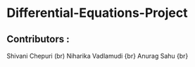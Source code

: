 # Differential-Equations-Project

## Contributors : 
Shivani Chepuri (br) 
Niharika Vadlamudi {br}
Anurag Sahu {br} 
